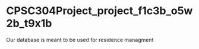# CPSC304Project_project_f1c3b_o5w2b_t9x1b

Our database is meant to be used for residence managment
